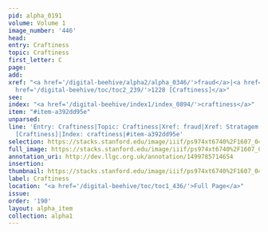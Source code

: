 ```yaml
---
pid: alpha_0191
volume: Volume 1
image_number: '446'
head: 
entry: Craftiness
topic: Craftiness
first_letter: C
page: 
add: 
xref: "<a href='/digital-beehive/alpha2/alpha_0346/'>fraud</a>|<a href='/digital-beehive/alpha4/alpha_0918/'>Stratagem</a>|<a
  href='/digital-beehive/toc/toc2_239/'>1228 [Craftiness]</a>"
see: 
index: "<a href='/digital-beehive/index1/index_0894/'>craftiness</a>"
item: "#item-a392dd95e"
unparsed: 
line: 'Entry: Craftiness|Topic: Craftiness|Xref: fraud|Xref: Stratagem|Xref: 1228
  [Craftiness]|Index: craftiness|#item-a392dd95e'
selection: https://stacks.stanford.edu/image/iiif/ps974xt6740%2F1607_0445/835,1124,2959,691/full/0/default.jpg
full_image: https://stacks.stanford.edu/image/iiif/ps974xt6740%2F1607_0445/full/full/0/default.jpg
annotation_uri: http://dev.llgc.org.uk/annotation/1499785714654
insertion: 
thumbnail: https://stacks.stanford.edu/image/iiif/ps974xt6740%2F1607_0445/835,1124,600,180/250,/0/default.jpg
label: Craftiness
location: "<a href='/digital-beehive/toc/toc1_436/'>Full Page</a>"
issue: 
order: '190'
layout: alpha_item
collection: alpha1
---
```

